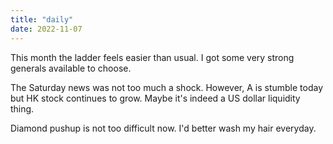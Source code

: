 ```yaml
---
title: "daily"
date: 2022-11-07
---
```

This month the ladder feels easier than usual. I got some very strong generals available to choose. 

The Saturday news was not too much a shock. However, A is stumble today but HK stock continues to grow. Maybe it's indeed a US dollar liquidity thing.

Diamond pushup is not too difficult now. I'd better wash my hair everyday.
